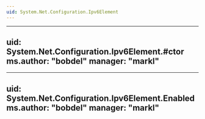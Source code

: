 ```yaml
---
uid: System.Net.Configuration.Ipv6Element
---
```


---
uid: System.Net.Configuration.Ipv6Element.#ctor
ms.author: "bobdel"
manager: "markl"
---

---
uid: System.Net.Configuration.Ipv6Element.Enabled
ms.author: "bobdel"
manager: "markl"
---
